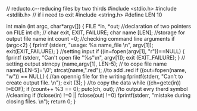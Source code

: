 // reducto.c--reducing files by two thirds
#include <stdio.h>
#include <stdlib.h> // if i need to exit
#include <string.h>
#define LEN 10

int main (int argc, char*argv[])
 {
   FILE *in, *out; //declaration of two pointers on FILE
   int ch;
  // char exit, EXIT, FAILURE;
   char name [LEN]; //storage for output file name
   int count =0;
   //checking command line arguments
   if (argc<2)
   {
   fprintf (stderr, "usage: %s name_file \n", argv[1]);
   exit(EXIT_FAILURE);
  }
 	//setting input
 	if ((in=fopen(argv[1], "r"))==NULL)
 {
 fprintf (stderr, "Can't open file \"%s\"\n", argv[1]);
 exit (EXIT_FAILURE);
 }
// setting output
	strncpy (name,argv[1], LEN-5); // to cope file name
			name[LEN-5]='\0';
			strcat(name,".red"); //to add .red
				if ((out=fopen(name, "w")) == NULL)
			{										//an opennig file for the writing
				fprintf(stderr, "Can't to create output file. \n");
				exit (3);
			}
//to copy the data
			while ((ch=getc(in)) !=EOF);
				   if (count++ %3 == 0);
				     putc(ch, out); 	//to output evry therd symbol
			//cleaning
			  if (fclose(in) !=0 || fclose(out) !=0)
				   fprintf(stderr, "mistake during closing files. \n");
return 0;
}


